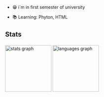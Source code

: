 - 😁 i´m in first semester of university

- 📚 Learning: Phyton, HTML

<h2 align="left">Stats</h2>

###

<div align="left">
  <img src="https://github-readme-stats.vercel.app/api?username=kauanSKZ&hide_title=false&hide_rank=false&show_icons=true&include_all_commits=true&count_private=true&disable_animations=false&theme=gruvbox_light&locale=en&hide_border=false&order=1" height="150" alt="stats graph"  />
  <img src="https://github-readme-stats.vercel.app/api/top-langs?username=kauanSKZ&locale=en&hide_title=false&layout=compact&card_width=320&langs_count=5&theme=gruvbox_light&hide_border=false&order=2" height="150" alt="languages graph"  />
</div>

###
